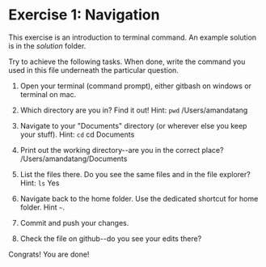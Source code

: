 # Exercise 1: Navigation

This exercise is an introduction to terminal command.
An example solution is in the _solution_ folder.

Try to achieve the following tasks.  When done, write the command you
used in this file underneath the particular question.

1. Open your terminal (command prompt), either gitbash on windows or
   terminal on mac.
   
2. Which directory are you in?  Find it out!  Hint: `pwd`
  /Users/amandatang

3. Navigate to your "Documents" directory (or wherever else you keep
   your stuff).  Hint: `cd`
   cd Documents
   
4. Print out the working directory--are you in the correct place?
  /Users/amandatang/Documents
  
5. List the files there.  Do you see the same files and in the file
   explorer?  Hint: `ls`
   Yes

6. Navigate back to the home folder.  Use the dedicated shortcut for
   home folder.  Hint `~`.

7. Commit and push your changes.

8. Check the file on github--do you see your edits there?

Congrats!  You are done!

